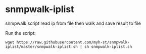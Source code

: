 # snmpwalk-iplist
snmpwalk script read ip from file then walk and save result to file

Run the script:

    wget https://raw.githubusercontent.com/myh-st/snmpwalk-iplist/master/snmpwalk-iplist.sh | sh snmpwalk-iplist.sh
